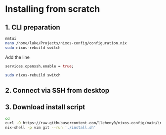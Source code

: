 # Installing from scratch

## 1. CLI preparation

```sh
nmtui
nano /home/luke/Projects/nixos-config/configuration.nix
sudo nixos-rebuild switch
```

Add the line

```nix
services.openssh.enable = true;
```

```sh
sudo nixos-rebuild switch
```

## 2. Connect via SSH from desktop

## 3. Download install script

```sh
cd
curl -O https://raw.githubusercontent.com/lleheny0/nixos-config/main/install.sh
nix-shell -p vim git --run './install.sh'
```
